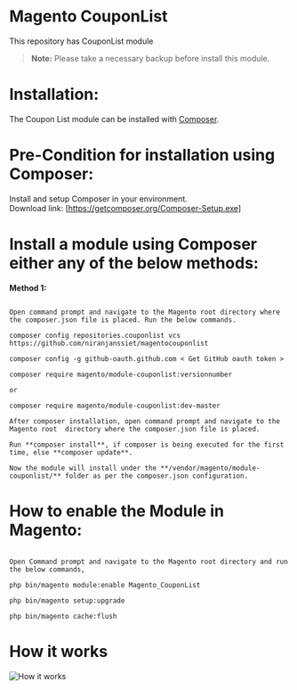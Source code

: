 # Magento CouponList

This repository has CouponList module


> **Note:** Please take a necessary backup before install this module.


# Installation:

The Coupon List module can be installed with [Composer](https://getcomposer.org/). 


# Pre-Condition for installation using Composer:

   Install and setup Composer in your environment.                                                  
   Download link: [https://getcomposer.org/Composer-Setup.exe]


# Install a module using Composer either any of the below methods:

**Method 1:**

```

Open command prompt and navigate to the Magento root directory where the composer.json file is placed. Run the below commands.
  
composer config repositories.couponlist vcs https://github.com/niranjanssiet/magentocouponlist
  
composer config -g github-oauth.github.com < Get GitHub oauth token >
  
composer require magento/module-couponlist:versionnumber

or 

composer require magento/module-couponlist:dev-master

```

```
After composer installation, open command prompt and navigate to the Magento root  directory where the composer.json file is placed.
         
Run **composer install**, if composer is being executed for the first time, else **composer update**.

Now the module will install under the **/vendor/magento/module-couponlist/** folder as per the composer.json configuration.

```
          
# How to enable the Module in Magento:

```
        
Open Command prompt and navigate to the Magento root directory and run the below commands,   
  
php bin/magento module:enable Magento_CouponList
             
php bin/magento setup:upgrade 
            
php bin/magento cache:flush

```
		
# How it works

![How it works](https://i.ibb.co/hRC5w2W/coupon-List1.gif)


